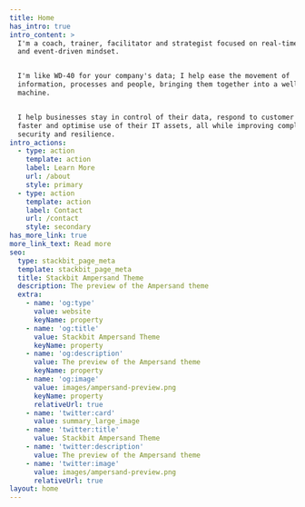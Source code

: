 ```yaml
---
title: Home
has_intro: true
intro_content: >
  I'm a coach, trainer, facilitator and strategist focused on real-time business
  and event-driven mindset.


  I'm like WD-40 for your company's data; I help ease the movement of
  information, processes and people, bringing them together into a well-oiled
  machine.


  I help businesses stay in control of their data, respond to customer needs
  faster and optimise use of their IT assets, all while improving compliance,
  security and resilience.
intro_actions:
  - type: action
    template: action
    label: Learn More
    url: /about
    style: primary
  - type: action
    template: action
    label: Contact
    url: /contact
    style: secondary
has_more_link: true
more_link_text: Read more
seo:
  type: stackbit_page_meta
  template: stackbit_page_meta
  title: Stackbit Ampersand Theme
  description: The preview of the Ampersand theme
  extra:
    - name: 'og:type'
      value: website
      keyName: property
    - name: 'og:title'
      value: Stackbit Ampersand Theme
      keyName: property
    - name: 'og:description'
      value: The preview of the Ampersand theme
      keyName: property
    - name: 'og:image'
      value: images/ampersand-preview.png
      keyName: property
      relativeUrl: true
    - name: 'twitter:card'
      value: summary_large_image
    - name: 'twitter:title'
      value: Stackbit Ampersand Theme
    - name: 'twitter:description'
      value: The preview of the Ampersand theme
    - name: 'twitter:image'
      value: images/ampersand-preview.png
      relativeUrl: true
layout: home
---
```

